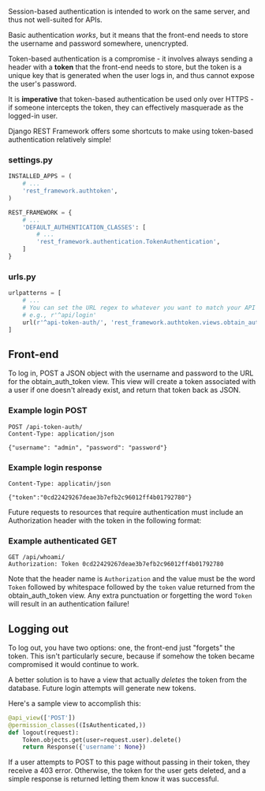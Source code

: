 

Session-based authentication is intended to work on the same server, and thus not well-suited for APIs.

Basic authentication _works_, but it means that the front-end needs to store the username and password somewhere, unencrypted.

Token-based authentication is a compromise - it involves always sending a header with a **token** that the front-end needs to store, but the token is a unique key that is generated when the user logs in, and thus cannot expose the user's password.

It is **imperative** that token-based authentication be used only over HTTPS - if someone intercepts the token, they can effectively masquerade as the logged-in user.

Django REST Framework offers some shortcuts to make using token-based authentication relatively simple!

### settings.py

```python
INSTALLED_APPS = (
    # ...
    'rest_framework.authtoken',
)

REST_FRAMEWORK = {
    # ...
    'DEFAULT_AUTHENTICATION_CLASSES': [
        # ...
        'rest_framework.authentication.TokenAuthentication',
    ]
}
```

### urls.py

```python
urlpatterns = [
    # ...
    # You can set the URL regex to whatever you want to match your API
    # e.g., r'^api/login'
    url(r'^api-token-auth/', 'rest_framework.authtoken.views.obtain_auth_token'),
]
```


## Front-end

To log in, POST a JSON object with the username and password to the URL for the obtain_auth_token view. This view will create a token associated with a user if one doesn't already exist, and return that token back as JSON.

### Example login POST
```
POST /api-token-auth/
Content-Type: application/json

{"username": "admin", "password": "password"}
```

### Example login response
```
Content-Type: applicatin/json

{"token":"0cd22429267deae3b7efb2c96012ff4b01792780"}
```

Future requests to resources that require authentication must include an Authorization header with the token in the following format:

### Example authenticated GET
```
GET /api/whoami/
Authorization: Token 0cd22429267deae3b7efb2c96012ff4b01792780
```

Note that the header name is `Authorization` and the value must be the word `Token` followed by whitespace followed by the `token` value returned from the obtain_auth_token view. Any extra punctuation or forgetting the word `Token` will result in an authentication failure!


## Logging out

To log out, you have two options: one, the front-end just "forgets" the token. This isn't particularly secure, because if somehow the token became compromised it would continue to work.

A better solution is to have a view that actually *deletes* the token from the database. Future login attempts will generate new tokens.

Here's a sample view to accomplish this:

```python
@api_view(['POST'])
@permission_classes((IsAuthenticated,))
def logout(request):
    Token.objects.get(user=request.user).delete()
    return Response({'username': None})
```

If a user attempts to POST to this page without passing in their token, they receive a 403 error. Otherwise, the token for the user gets deleted, and a simple response is returned letting them know it was successful.
